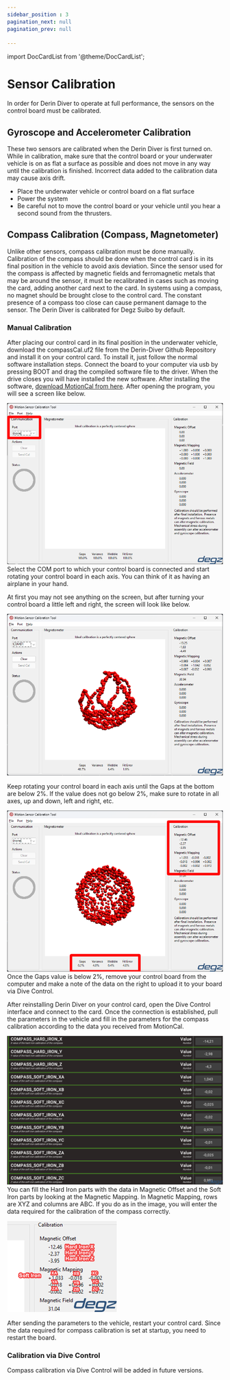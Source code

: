 ```yaml
---
sidebar_position : 3
pagination_next: null
pagination_prev: null

---
```

import DocCardList from '@theme/DocCardList';

# Sensor Calibration

In order for Derin Diver to operate at full performance, the sensors on the control board must be calibrated.

## Gyroscope and Accelerometer Calibration

These two sensors are calibrated when the Derin Diver is first turned on. While in calibration, make sure that the control board or your underwater vehicle is on as flat a surface as possible and does not move in any way until the calibration is finished. Incorrect data added to the calibration data may cause axis drift.

- Place the underwater vehicle or control board on a flat surface
- Power the system
- Be careful not to move the control board or your vehicle until you hear a second sound from the thrusters.

## Compass Calibration (Compass, Magnetometer)

Unlike other sensors, compass calibration must be done manually. Calibration of the compass should be done when the control card is in its final position in the vehicle to avoid axis deviation. Since the sensor used for the compass is affected by magnetic fields and ferromagnetic metals that may be around the sensor, it must be recalibrated in cases such as moving the card, adding another card next to the card. In systems using a compass, no magnet should be brought close to the control card. The constant presence of a compass too close can cause permanent damage to the sensor. The Derin Diver is calibrated for Degz Suibo by default.

### Manual Calibration

After placing our control card in its final position in the underwater vehicle, download the compassCal.uf2 file from the Derin-Diver Github Repository and install it on your control card.
To install it, just follow the normal software installation steps. Connect the board to your computer via usb by pressing BOOT and drag the compiled software file to the driver. When the drive closes you will have installed the new software.
After installing the software, [download MotionCal from here](https://www.pjrc.com/teensy/beta/imuread/MotionCal.exe). After opening the program, you will see a screen like below.

![Motion Cal](./image/motionCal.png)
Select the COM port to which your control board is connected and start rotating your control board in each axis.
You can think of it as having an airplane in your hand.

At first you may not see anything on the screen, but after turning your control board a little left and right, the screen will look like below.

![Motion Cal](./image/motionCal2.png)

Keep rotating your control board in each axis until the Gaps at the bottom are below 2%.
If the value does not go below 2%, make sure to rotate in all axes, up and down, left and right, etc.

![Motion Cal](./image/motionCal3.png)
Once the Gaps value is below 2%, remove your control board from the computer and make a note of the data on the right to upload it to your board via Dive Control.

After reinstalling Derin Diver on your control card, open the Dive Control interface and connect to the card. Once the connection is established, pull the parameters in the vehicle and fill in the parameters for the compass calibration according to the data you received from MotionCal.

![Motion Cal](./image/divecontrol1.png)
You can fill the Hard Iron parts with the data in Magnetic Offset and the Soft Iron parts by looking at the Magnetic Mapping. In Magnetic Mapping, rows are XYZ and columns are ABC. If you do as in the image, you will enter the data required for the calibration of the compass correctly.

![Motion Cal](./image/motionCal4.png)
 
After sending the parameters to the vehicle, restart your control card. Since the data required for compass calibration is set at startup, you need to restart the board.

### Calibration via Dive Control

Compass calibration via Dive Control will be added in future versions.

<DocCardList />
